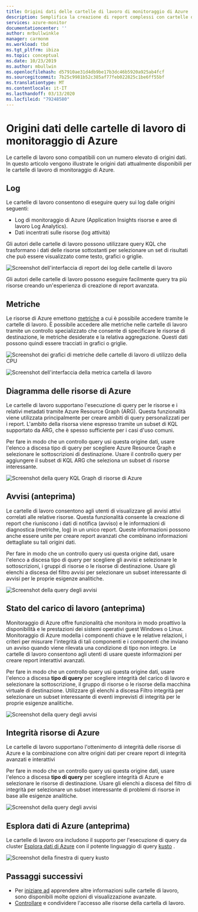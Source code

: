 ```yaml
---
title: Origini dati delle cartelle di lavoro di monitoraggio di Azure | Microsoft docs
description: Semplifica la creazione di report complessi con cartelle di lavoro di monitoraggio di Azure con parametri predefinite e personalizzate compilate da più origini dati
services: azure-monitor
documentationcenter: ''
author: mrbullwinkle
manager: carmonm
ms.workload: tbd
ms.tgt_pltfrm: ibiza
ms.topic: conceptual
ms.date: 10/23/2019
ms.author: mbullwin
ms.openlocfilehash: d57910ae31d4db9be17b3dc46b5920a925ab4fcf
ms.sourcegitcommit: 7b25c9981b52c385af77feb022825c1be6ff55bf
ms.translationtype: MT
ms.contentlocale: it-IT
ms.lasthandoff: 03/13/2020
ms.locfileid: "79248580"
---
```

# <a name="azure-monitor-workbooks-data-sources"></a>Origini dati delle cartelle di lavoro di monitoraggio di Azure

Le cartelle di lavoro sono compatibili con un numero elevato di origini dati. In questo articolo vengono illustrate le origini dati attualmente disponibili per le cartelle di lavoro di monitoraggio di Azure.

## <a name="logs"></a>Log

Le cartelle di lavoro consentono di eseguire query sui log dalle origini seguenti:

* Log di monitoraggio di Azure (Application Insights risorse e aree di lavoro Log Analytics).
* Dati incentrati sulle risorse (log attività)

Gli autori delle cartelle di lavoro possono utilizzare query KQL che trasformano i dati delle risorse sottostanti per selezionare un set di risultati che può essere visualizzato come testo, grafici o griglie.

![Screenshot dell'interfaccia di report dei log delle cartelle di lavoro](./media/workbooks-overview/logs.png)

Gli autori delle cartelle di lavoro possono eseguire facilmente query tra più risorse creando un'esperienza di creazione di report avanzata.

## <a name="metrics"></a>Metriche

Le risorse di Azure emettono [metriche](data-platform-metrics.md) a cui è possibile accedere tramite le cartelle di lavoro. È possibile accedere alle metriche nelle cartelle di lavoro tramite un controllo specializzato che consente di specificare le risorse di destinazione, le metriche desiderate e la relativa aggregazione. Questi dati possono quindi essere tracciati in grafici o griglie.

![Screenshot dei grafici di metriche delle cartelle di lavoro di utilizzo della CPU](./media/workbooks-overview/metrics-graph.png)

![Screenshot dell'interfaccia della metrica cartella di lavoro](./media/workbooks-overview/metrics.png)

## <a name="azure-resource-graph"></a>Diagramma delle risorse di Azure 

Le cartelle di lavoro supportano l'esecuzione di query per le risorse e i relativi metadati tramite Azure Resource Graph (ARG). Questa funzionalità viene utilizzata principalmente per creare ambiti di query personalizzati per i report. L'ambito della risorsa viene espresso tramite un subset di KQL supportato da ARG, che è spesso sufficiente per i casi d'uso comuni.

Per fare in modo che un controllo query usi questa origine dati, usare l'elenco a discesa tipo di query per scegliere Azure Resource Graph e selezionare le sottoscrizioni di destinazione. Usare il controllo query per aggiungere il subset di KQL ARG che seleziona un subset di risorse interessante.


![Screenshot della query KQL Graph di risorse di Azure](./media/workbooks-overview/azure-resource-graph.png)

## <a name="alerts-preview"></a>Avvisi (anteprima)

Le cartelle di lavoro consentono agli utenti di visualizzare gli avvisi attivi correlati alle relative risorse. Questa funzionalità consente la creazione di report che riuniscono i dati di notifica (avviso) e le informazioni di diagnostica (metriche, log) in un unico report. Queste informazioni possono anche essere unite per creare report avanzati che combinano informazioni dettagliate su tali origini dati.

Per fare in modo che un controllo query usi questa origine dati, usare l'elenco a discesa tipo di query per scegliere gli avvisi e selezionare le sottoscrizioni, i gruppi di risorse o le risorse di destinazione. Usare gli elenchi a discesa del filtro avvisi per selezionare un subset interessante di avvisi per le proprie esigenze analitiche.

![Screenshot della query degli avvisi](./media/workbooks-overview/alerts.png)

## <a name="workload-health-preview"></a>Stato del carico di lavoro (anteprima)

Monitoraggio di Azure offre funzionalità che monitora in modo proattivo la disponibilità e le prestazioni dei sistemi operativi guest Windows o Linux. Monitoraggio di Azure modella i componenti chiave e le relative relazioni, i criteri per misurare l'integrità di tali componenti e i componenti che inviano un avviso quando viene rilevata una condizione di tipo non integro. Le cartelle di lavoro consentono agli utenti di usare queste informazioni per creare report interattivi avanzati.

Per fare in modo che un controllo query usi questa origine dati, usare l'elenco a discesa **tipo di query** per scegliere integrità del carico di lavoro e selezionare la sottoscrizione, il gruppo di risorse o le risorse della macchina virtuale di destinazione. Utilizzare gli elenchi a discesa Filtro integrità per selezionare un subset interessante di eventi imprevisti di integrità per le proprie esigenze analitiche.

![Screenshot della query degli avvisi](./media/workbooks-overview/workload-health.png)

## <a name="azure-resource-health"></a>Integrità risorse di Azure 

Le cartelle di lavoro supportano l'ottenimento di integrità delle risorse di Azure e la combinazione con altre origini dati per creare report di integrità avanzati e interattivi

Per fare in modo che un controllo query usi questa origine dati, usare l'elenco a discesa **tipo di query** per scegliere integrità di Azure e selezionare le risorse di destinazione. Usare gli elenchi a discesa del filtro di integrità per selezionare un subset interessante di problemi di risorse in base alle esigenze analitiche.

![Screenshot della query degli avvisi](./media/workbooks-overview/resource-health.png)

## <a name="azure-data-explorer-preview"></a>Esplora dati di Azure (anteprima)

Le cartelle di lavoro ora includono il supporto per l'esecuzione di query da cluster [Esplora dati di Azure](https://docs.microsoft.com/azure/data-explorer/) con il potente linguaggio di query [kusto](https://docs.microsoft.com/azure/kusto/query/index) .   

![Screenshot della finestra di query kusto](./media/workbooks-overview/data-explorer.png)

## <a name="next-steps"></a>Passaggi successivi

* Per [iniziare ad](workbooks-visualizations.md) apprendere altre informazioni sulle cartelle di lavoro, sono disponibili molte opzioni di visualizzazione avanzate.
* [Controllare](workbooks-access-control.md) e condividere l'accesso alle risorse della cartella di lavoro.
